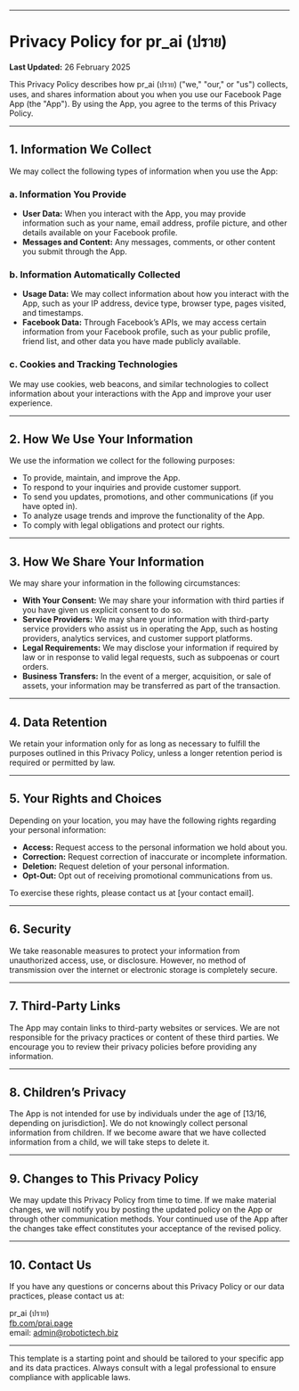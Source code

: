 
---

# Privacy Policy for pr_ai (ปราย)

**Last Updated:** 26 February 2025

This Privacy Policy describes how pr_ai (ปราย) ("we," "our," or "us") collects, uses, and shares information about you when you use our Facebook Page App (the "App"). By using the App, you agree to the terms of this Privacy Policy.

---

## 1. Information We Collect

We may collect the following types of information when you use the App:

### a. Information You Provide
- **User Data:** When you interact with the App, you may provide information such as your name, email address, profile picture, and other details available on your Facebook profile.
- **Messages and Content:** Any messages, comments, or other content you submit through the App.

### b. Information Automatically Collected
- **Usage Data:** We may collect information about how you interact with the App, such as your IP address, device type, browser type, pages visited, and timestamps.
- **Facebook Data:** Through Facebook’s APIs, we may access certain information from your Facebook profile, such as your public profile, friend list, and other data you have made publicly available.

### c. Cookies and Tracking Technologies
We may use cookies, web beacons, and similar technologies to collect information about your interactions with the App and improve your user experience.

---

## 2. How We Use Your Information

We use the information we collect for the following purposes:
- To provide, maintain, and improve the App.
- To respond to your inquiries and provide customer support.
- To send you updates, promotions, and other communications (if you have opted in).
- To analyze usage trends and improve the functionality of the App.
- To comply with legal obligations and protect our rights.

---

## 3. How We Share Your Information

We may share your information in the following circumstances:
- **With Your Consent:** We may share your information with third parties if you have given us explicit consent to do so.
- **Service Providers:** We may share your information with third-party service providers who assist us in operating the App, such as hosting providers, analytics services, and customer support platforms.
- **Legal Requirements:** We may disclose your information if required by law or in response to valid legal requests, such as subpoenas or court orders.
- **Business Transfers:** In the event of a merger, acquisition, or sale of assets, your information may be transferred as part of the transaction.

---

## 4. Data Retention

We retain your information only for as long as necessary to fulfill the purposes outlined in this Privacy Policy, unless a longer retention period is required or permitted by law.

---

## 5. Your Rights and Choices

Depending on your location, you may have the following rights regarding your personal information:
- **Access:** Request access to the personal information we hold about you.
- **Correction:** Request correction of inaccurate or incomplete information.
- **Deletion:** Request deletion of your personal information.
- **Opt-Out:** Opt out of receiving promotional communications from us.

To exercise these rights, please contact us at [your contact email].

---

## 6. Security

We take reasonable measures to protect your information from unauthorized access, use, or disclosure. However, no method of transmission over the internet or electronic storage is completely secure.

---

## 7. Third-Party Links

The App may contain links to third-party websites or services. We are not responsible for the privacy practices or content of these third parties. We encourage you to review their privacy policies before providing any information.

---

## 8. Children’s Privacy

The App is not intended for use by individuals under the age of [13/16, depending on jurisdiction]. We do not knowingly collect personal information from children. If we become aware that we have collected information from a child, we will take steps to delete it.

---

## 9. Changes to This Privacy Policy

We may update this Privacy Policy from time to time. If we make material changes, we will notify you by posting the updated policy on the App or through other communication methods. Your continued use of the App after the changes take effect constitutes your acceptance of the revised policy.

---

## 10. Contact Us

If you have any questions or concerns about this Privacy Policy or our data practices, please contact us at:

pr_ai (ปราย)  
[fb.com/prai.page](https://www.facebook.com/prai.page)  
email: admin@robotictech.biz  

---

This template is a starting point and should be tailored to your specific app and its data practices. Always consult with a legal professional to ensure compliance with applicable laws.
